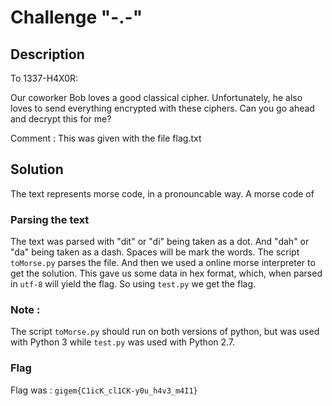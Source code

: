 # Challenge "-.-"
## Description
To 1337-H4X0R:

Our coworker Bob loves a good classical cipher. Unfortunately, he also loves to send everything encrypted with these ciphers. Can you go ahead and decrypt this for me?

Comment : This was given with the file flag.txt

## Solution
The text represents morse code, in a pronouncable way. A morse code of 

### Parsing the text
The text was parsed with "dit" or "di" being taken as a dot. And "dah" or "da" being taken as a dash. Spaces will be mark the words.
The script `toMorse.py` parses the file. And then we used a online morse interpreter to get the solution.
This gave us some data in hex format, which, when parsed in `utf-8` will yield the flag.
So using `test.py` we get the flag.

### Note :
The script `toMorse.py` should run on both versions of python, but was used with Python 3 while `test.py` was used with Python 2.7.

### Flag
Flag was : `gigem{C1icK_cl1CK-y0u_h4v3_m4I1}`

